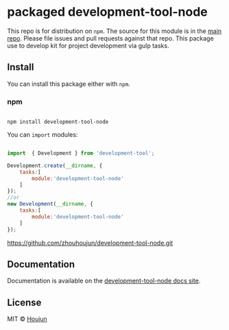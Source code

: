 # packaged development-tool-node

This repo is for distribution on `npm`. The source for this module is in the
[main repo](https://github.com/zhouhoujun/development-tool-node/src/mastert).
Please file issues and pull requests against that repo.
This package use to develop kit for project development via gulp tasks.

## Install

You can install this package either with `npm`.

### npm

```shell

npm install development-tool-node

```

You can `import` modules:

```js

import  { Development } from 'development-tool';

Development.create(__dirname, {
    tasks:[
        module:'development-tool-node'
    ]
});
//or
new Development(__dirname, {
    tasks:[
        module:'development-tool-node'
    ]
});

```

https://github.com/zhouhoujun/development-tool-node.git

## Documentation

Documentation is available on the
[development-tool-node docs site](https://github.com/zhouhoujun/development-tool-node).

## License

MIT © [Houjun](https://github.com/zhouhoujun/)